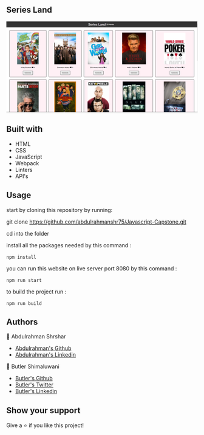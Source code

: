 ## Series Land

![screenshot](images/screenshot.png)


## Built with

- HTML
- CSS
- JavaScript
- Webpack
- Linters
- API's

## Usage

start by cloning this repository by running:

git clone https://github.com/abdulrahmanshr75/Javascript-Capstone.git

cd into the folder

install all the packages needed by this command :
``````
npm install
``````
you can run this website on live server port 8080 by this command :
```
npm run start
```
to build the project run :
```
npm run build
```
## Authors

👤 Abdulrahman Shrshar
- [Abdulrahman's Github](https://github.com/abdulrahmanshr75)
- [Abdulrahman's Linkedin](https://www.linkedin.com/in/abdulrahman-shrshar-721144161/)

👤 Butler Shimaluwani
- [Butler's Github](https://github.com/butlermuwo)
- [Butler's Twitter](https://twitter.com/ButlerMuwo)
- [Butler's Linkedin](https://www.linkedin.com/in/butler-shimaluwani-41a680159/)


## Show your support

Give a ⭐️ if you like this project!

